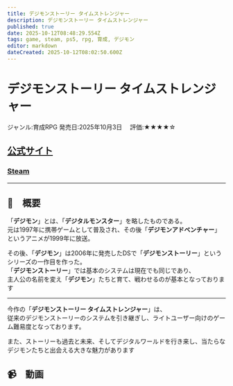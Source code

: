 ```yaml
---
title: デジモンストーリー タイムストレンジャー
description: デジモンストーリー タイムストレンジャー
published: true
date: 2025-10-12T08:48:29.554Z
tags: game, steam, ps5, rpg, 育成, デジモン
editor: markdown
dateCreated: 2025-10-12T08:02:50.600Z
---
```


# デジモンストーリー タイムストレンジャー

ジャンル:育成RPG 発売日:2025年10月3日 　評価:★★★★☆

## [公式サイト](https://digimonstory-ts.bn-ent.net/)

### [Steam](https://store.steampowered.com/app/1984270/_/?l=japanese)

---

## 📜　概要

「**デジモン**」とは、「**デジタルモンスター**」を略したものである。  
元は1997年に携帯ゲームとして普及され、その後「**デジモンアドベンチャー**」というアニメが1999年に放送。

その後、「**デジモン**」は2006年に発売したDSで「**デジモンストーリー**」というシリーズの一作目を作った。  
「**デジモンストーリー**」では基本のシステムは現在でも同じであり、  
主人公の名前を変え「**デジモン**」たちと育て、戦わせるのが基本となっております

---

今作の「**デジモンストーリー タイムストレンジャー**」は、  
従来のデジモンストーリーのシステムを引き継ぎし、ライトユーザー向けのゲーム難易度となっております。

また、ストーリーも過去と未来、そしてデジタルワールドを行き来し、当たらなデジモンたちと出会える大きな魅力があります

## 📹　動画